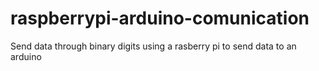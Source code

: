 # raspberrypi-arduino-comunication
Send data through binary digits using a rasberry pi to send data to an arduino

